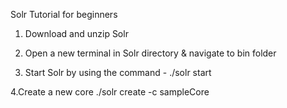 Solr Tutorial for beginners

1. Download and unzip Solr
 
2. Open a new terminal in Solr directory & navigate to bin folder
 
3. Start Solr by using the command - 
    ./solr start
    
4.Create a new core 
  ./solr create -c sampleCore 
